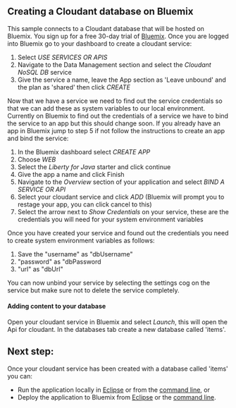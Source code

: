 ## Creating a Cloudant database on Bluemix

This sample connects to a Cloudant database that will be hosted on Bluemix. You sign up for a free 30-day trial of [Bluemix][bluemix].
Once you are logged into Bluemix go to your dashboard to create a cloudant service:

1. Select *USE SERVICES OR APIS*
2. Navigate to the Data Management section and select the *Cloudant NoSQL DB* service
3. Give the service a name, leave the App section as 'Leave unbound' and the plan as 'shared' then click *CREATE*

Now that we have a service we need to find out the service credentials so that we can add these as system variables to our local environment. Currently on Bluemix to find out the credentials of a service we have to bind the service to an app but this should change soon. If you already have an app in Bluemix jump to step 5 if not follow the instructions to create an app and bind the service:

1. In the Bluemix dashboard select *CREATE APP*
2. Choose *WEB*
3. Select the *Liberty for Java* starter and click continue
4. Give the app a name and click Finish
5. Navigate to the *Overview* section of your application and select *BIND A SERVICE OR API*
6. Select your cloudant service and click *ADD* (Bluemix will prompt you to restage your app, you can click cancel to this)
7. Select the arrow next to *Show Credentials* on your service, these are the credentials you will need for your system environment variables

Once you have created your service and found out the credentials you need to create system environment variables as follows:

1. Save the "username" as "dbUsername"
2. "password" as "dbPassword
3. "url" as "dbUrl"

You can now unbind your service by selecting the settings cog on the service but make sure not to delete the service completely.

[bluemix]: https://console.ng.bluemix.net/

#### Adding content to your database

Open your cloudant service in Bluemix and select *Launch*, this will open the Api for cloudant. In the databases tab create a new database called 'items'.


## Next step:

Once your cloudant service has been created with a database called 'items' you can:

* Run the application locally in [Eclipse](/docs/Using-WDT.md/#running-the-sample-application) or from the [command line](/docs/Using-cmd-line.md/#running-the-application-locally), or
* Deploy the application to Bluemix from [Eclipse](/docs/Using-WDT.md/#deploying-to-bluemix-using-eclipse) or the [command line](/docs/Using-cmd-line.md/#deploying-to-bluemix-using-the-command-line).
